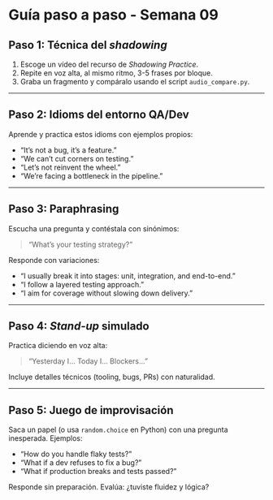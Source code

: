 # Guía paso a paso - Semana 09

## Paso 1: Técnica del *shadowing*

1. Escoge un vídeo del recurso de *Shadowing Practice*.
2. Repite en voz alta, al mismo ritmo, 3-5 frases por bloque.
3. Graba un fragmento y compáralo usando el script `audio_compare.py`.

---

## Paso 2: Idioms del entorno QA/Dev

Aprende y practica estos idioms con ejemplos propios:

- “It’s not a bug, it’s a feature.”
- “We can’t cut corners on testing.”
- “Let’s not reinvent the wheel.”
- “We’re facing a bottleneck in the pipeline.”

---

## Paso 3: Paraphrasing

Escucha una pregunta y contéstala con sinónimos:

> “What’s your testing strategy?”

Responde con variaciones:

- “I usually break it into stages: unit, integration, and end-to-end.”
- “I follow a layered testing approach.”
- “I aim for coverage without slowing down delivery.”

---

## Paso 4: *Stand-up* simulado

Practica diciendo en voz alta:

> “Yesterday I… Today I… Blockers…”

Incluye detalles técnicos (tooling, bugs, PRs) con naturalidad.

---

## Paso 5: Juego de improvisación

Saca un papel (o usa `random.choice` en Python) con una pregunta inesperada. Ejemplos:

- “How do you handle flaky tests?”
- “What if a dev refuses to fix a bug?”
- “What if production breaks and tests passed?”

Responde sin preparación. Evalúa: ¿tuviste fluidez y lógica?
